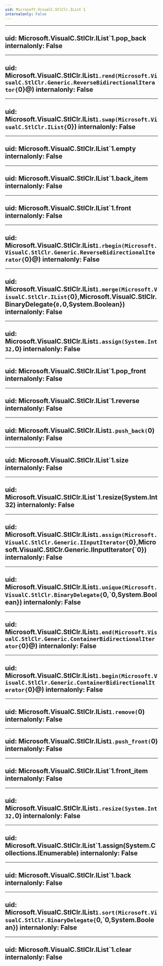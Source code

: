 ```yaml
---
uid: Microsoft.VisualC.StlClr.IList`1
internalonly: False
---
```


---
uid: Microsoft.VisualC.StlClr.IList`1.pop_back
internalonly: False
---

---
uid: Microsoft.VisualC.StlClr.IList`1.rend(Microsoft.VisualC.StlClr.Generic.ReverseBidirectionalIterator{`0}@)
internalonly: False
---

---
uid: Microsoft.VisualC.StlClr.IList`1.swap(Microsoft.VisualC.StlClr.IList{`0})
internalonly: False
---

---
uid: Microsoft.VisualC.StlClr.IList`1.empty
internalonly: False
---

---
uid: Microsoft.VisualC.StlClr.IList`1.back_item
internalonly: False
---

---
uid: Microsoft.VisualC.StlClr.IList`1.front
internalonly: False
---

---
uid: Microsoft.VisualC.StlClr.IList`1.rbegin(Microsoft.VisualC.StlClr.Generic.ReverseBidirectionalIterator{`0}@)
internalonly: False
---

---
uid: Microsoft.VisualC.StlClr.IList`1.merge(Microsoft.VisualC.StlClr.IList{`0},Microsoft.VisualC.StlClr.BinaryDelegate{`0,`0,System.Boolean})
internalonly: False
---

---
uid: Microsoft.VisualC.StlClr.IList`1.assign(System.Int32,`0)
internalonly: False
---

---
uid: Microsoft.VisualC.StlClr.IList`1.pop_front
internalonly: False
---

---
uid: Microsoft.VisualC.StlClr.IList`1.reverse
internalonly: False
---

---
uid: Microsoft.VisualC.StlClr.IList`1.push_back(`0)
internalonly: False
---

---
uid: Microsoft.VisualC.StlClr.IList`1.size
internalonly: False
---

---
uid: Microsoft.VisualC.StlClr.IList`1.resize(System.Int32)
internalonly: False
---

---
uid: Microsoft.VisualC.StlClr.IList`1.assign(Microsoft.VisualC.StlClr.Generic.IInputIterator{`0},Microsoft.VisualC.StlClr.Generic.IInputIterator{`0})
internalonly: False
---

---
uid: Microsoft.VisualC.StlClr.IList`1.unique(Microsoft.VisualC.StlClr.BinaryDelegate{`0,`0,System.Boolean})
internalonly: False
---

---
uid: Microsoft.VisualC.StlClr.IList`1.end(Microsoft.VisualC.StlClr.Generic.ContainerBidirectionalIterator{`0}@)
internalonly: False
---

---
uid: Microsoft.VisualC.StlClr.IList`1.begin(Microsoft.VisualC.StlClr.Generic.ContainerBidirectionalIterator{`0}@)
internalonly: False
---

---
uid: Microsoft.VisualC.StlClr.IList`1.remove(`0)
internalonly: False
---

---
uid: Microsoft.VisualC.StlClr.IList`1.push_front(`0)
internalonly: False
---

---
uid: Microsoft.VisualC.StlClr.IList`1.front_item
internalonly: False
---

---
uid: Microsoft.VisualC.StlClr.IList`1.resize(System.Int32,`0)
internalonly: False
---

---
uid: Microsoft.VisualC.StlClr.IList`1.assign(System.Collections.IEnumerable)
internalonly: False
---

---
uid: Microsoft.VisualC.StlClr.IList`1.back
internalonly: False
---

---
uid: Microsoft.VisualC.StlClr.IList`1.sort(Microsoft.VisualC.StlClr.BinaryDelegate{`0,`0,System.Boolean})
internalonly: False
---

---
uid: Microsoft.VisualC.StlClr.IList`1.clear
internalonly: False
---
